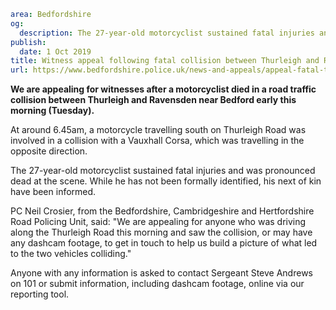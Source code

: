```yaml
area: Bedfordshire
og:
  description: The 27-year-old motorcyclist sustained fatal injuries and was pronounced dead at the scene.
publish:
  date: 1 Oct 2019
title: Witness appeal following fatal collision between Thurleigh and Ravensden
url: https://www.bedfordshire.police.uk/news-and-appeals/appeal-fatal-thurleigh-oct2019
```

**We are appealing for witnesses after a motorcyclist died in a road traffic collision between Thurleigh and Ravensden near Bedford early this morning (Tuesday).**

At around 6.45am, a motorcycle travelling south on Thurleigh Road was involved in a collision with a Vauxhall Corsa, which was travelling in the opposite direction.

The 27-year-old motorcyclist sustained fatal injuries and was pronounced dead at the scene. While he has not been formally identified, his next of kin have been informed.

PC Neil Crosier, from the Bedfordshire, Cambridgeshire and Hertfordshire Road Policing Unit, said: "We are appealing for anyone who was driving along the Thurleigh Road this morning and saw the collision, or may have any dashcam footage, to get in touch to help us build a picture of what led to the two vehicles colliding."

Anyone with any information is asked to contact Sergeant Steve Andrews on 101 or submit information, including dashcam footage, online via our reporting tool.
